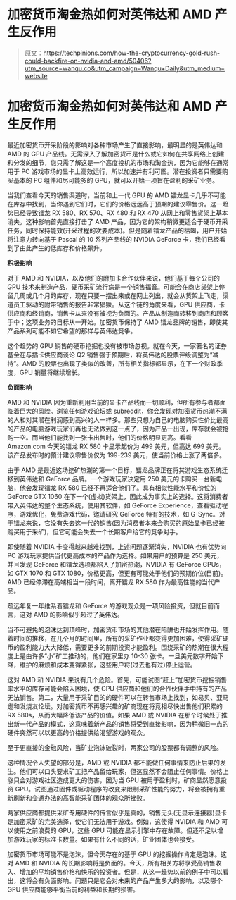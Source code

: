 # 加密货币淘金热如何对英伟达和 AMD 产生反作用

> 原文：<https://techpinions.com/how-the-cryptocurrency-gold-rush-could-backfire-on-nvidia-and-amd/50406?utm_source=wanqu.co&utm_campaign=Wanqu+Daily&utm_medium=website>



# 加密货币淘金热如何对英伟达和 AMD 产生反作用

最近加密货币开采阶段的影响对各种市场产生了直接影响，最明显的是英伟达和 AMD 的 GPU 产品线。无需深入了解加密货币是什么或它如何在共享网络上创建和分发的细节，您只需了解这是一个高度投机的市场和淘金热，因为它能够在通常用于 PC 游戏市场的显卡上高效运行，所以加速并有利可图。潜在投资者只需要购买基本的 PC 组件和尽可能多的 GPU，就可以开始一项旨在盈利的采矿业务。

当我们查看今天的销售渠道时，当前和上一代 GPU 的 AMD 镭龙显卡几乎不可能在库存中找到，当你遇到它们时，它们的价格远远高于预期的建议零售价。这一趋势已经导致镭龙 RX 580、RX 570、RX 480 和 RX 470 从网上和零售货架上基本消失。这种影响首先直接打击了 AMD 产品，因为它的架构稍微更适合于硬币开采任务，同时保持能效(开采过程的次要成本)。但是随着镭龙产品的枯竭，用户开始将注意力转向基于 Pascal 的 10 系列产品线的 NVIDIA GeForce 卡，我们已经看到了由此产生的低库存和价格飙升。

**积极影响**

对于 AMD 和 NVIDIA，以及他们的附加卡合作伙伴来说，他们基于每个公司的 GPU 技术来制造产品，硬币采矿流行病是一个销售福音。可能会在商店货架上停留几周或几个月的库存，现在只要一摆出来或在网上列出，就会从货架上飞走，渠道员工驱动的附带销售的报告非常猖獗。从这个链的角度来看，GPU 供应商，卡供应商和经销商，销售卡从来没有被视为负面的。产品从制造商转移到商店和顾客手中；这项业务的目标从一开始。加密货币保持了 AMD 镭龙品牌的销售，即使其产品系列可能不如它希望的那样与英伟达竞争。

这个趋势的 GPU 销售的硬币挖掘也没有被市场忽视。就在今天，一家著名的证券基金在与插卡供应商谈论 Q2 销售强于预期后，将英伟达的股票评级调整为“减持”。AMD 的股票也出现了类似的改善，所有相关指标都显示，在下一个财政季度，GPU 销量将继续增长。

**负面影响**

AMD 和 NVIDIA 因为重新利用当前的显卡产品线而一切顺利，但所有参与者都面临着巨大的风险。浏览任何游戏论坛或 subreddit，你会发现对加密货币热潮不满的人和对其潜在利润感到高兴的人一样多。那些只想为自己的电脑购买性价比最高的产品的电脑游戏玩家们再也无法做到这一点了，因为产品一出现，库存就会被抢购一空。而当他们能找到一张卡出售时，他们的价格明显更高。看看 Amazon.com 今天的镭龙 RX 580 卡显示起价为 499 美元，但高达 699 美元。该产品发布时的预计建议零售价仅为 199-239 美元，使当前价格上涨了两倍多。

由于 AMD 是最近这场挖矿热潮的第一个目标，镭龙品牌正在将其游戏生态系统迁移到英伟达和 GeForce 品牌。一个游戏玩家决定用 250 美元的卡购买一台新电脑，他会发现镭龙 RX 580 已经不再适合他们了。具有相似性能水平和价位的 GeForce GTX 1060 在下一个(虚拟)货架上，因此成为事实上的选择。这将消费者带入英伟达的整个生态系统，使用其软件，如 GeForce Experience，查看驱动程序，游戏优化，免费游戏代码，邀请研究 GeForce 特有的技术，如 G-Sync。对于镭龙来说，它没有失去这一代的销售(因为消费者本来会购买的原始显卡已经被购买用于采矿)，但它可能会失去一个长期客户给它的竞争对手。

即使随着 NVIDIA 卡变得越来越难找到，上述问题逐渐消失，NVIDIA 也有优势向 PC 游戏玩家提供当代更高成本的产品作为选择。如果用户的预算是 250 美元，并且发现 GeForce 和镭龙选项都陷入了加密热潮，NVIDIA 有 GeForce GPUs，如 GTX 1070 和 GTX 1080，价格更高，但更有可能处于他们的预期价位(目前)。AMD 已经停滞在高端相当一段时间，离开镭龙 RX 580 作为最高性能的当代产品。

疏远年复一年维系着镭龙和 GeForce 的游戏观众是一项风险投资，但就目前而言，这对 AMD 的影响似乎超过了英伟达。

当不可避免的泡沫达到顶峰时，加密货币市场的其他潜在陷阱也开始发挥作用。随着时间的推移，在几个月的时间里，所有的采矿作业都变得更加困难，使得采矿硬币的盈利能力大大降低，需要更多的前期投资才能盈利。围绕采矿的热潮在很大程度上是由许多“小”矿工推动的，他们在家里办 10-30 张卡。一旦美元数字开始下降，维护的麻烦和成本变得紧张，这些用户将(过去也有过)停止运营。

这对 AMD 和 NVIDIA 来说有几个危险。首先，可能试图“赶上”加密货币挖掘销售率水平的库存可能会陷入困境，使 GPU 供应商和他们的合作伙伴手中持有的产品无法销售。第二，大量用于采矿目的的硬件可以在转售市场上找到，如易贝、亚马逊和发烧友论坛。对加密货币不再感兴趣的矿商现在将竞相尽快出售他们积累的 RX 580s，从而大幅降低该产品的价值。如果 AMD 或 NVIDIA 在那个时候处于推出新一代产品的模式，这意味着新产品的销售将受到直接影响，因为稍微旧一点的硬件突然可以以更高的价格提供给渴望游戏的观众。

至于更直接的金融风险，当矿业泡沫破裂时，两家公司的股票都有调整的风险。

这种情况令人失望的部分是，AMD 或 NVIDIA 都不能做任何事情来防止后果的发生。他们可以口头要求矿工把产品留给玩家，但这显然不会阻止任何事情。价格上涨只会对游戏社区造成更大的伤害，因为当 GPU 被用于盈利时，矿商显然愿意投资 GPU。试图通过固件或驱动程序的改变来限制采矿性能的努力，将会被拥有重新刷新和变通办法的高智能采矿团体的观众所挫败。

两家供应商都提供采矿专用硬件的传言似乎是真的，销售无头(无显示连接器)显卡是加密采矿的完美选择，使它们无法用于游戏。例如，这使得 NVIDIA 和 AMD 可以使用之前浪费的 GPU，这些 GPU 可能在显示引擎中存在故障。但还不足以增加游戏玩家的标准卡数量。如果有什么不同的话，矿业团体也会接受。

加密货币市场可能不是泡沫，但今天存在的基于 GPU 的挖掘操作肯定是泡沫。这对 AMD 和 NVIDIA 的长期影响将是负面的。今天，所有相关方将享受高销售收入、增加的平均销售价格和快乐的投资者。但是，从这一趋势以前的例子中可以看出，这将会有负面影响。问题只是它会对未来的产品产生多大的影响，以及哪个 GPU 供应商能够平衡当前的利益和长期的损害。

